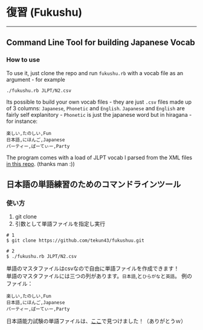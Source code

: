 # 復習 (Fukushu)

-----

## Command Line Tool for building Japanese Vocab

### How to use

To use it, just clone the repo and run `fukushu.rb` with a vocab file as an argument - for example

`./fukushu.rb JLPT/N2.csv`

Its possible to build your own vocab files - they are just `.csv` files made up of 3 columns: `Japanese`, `Phonetic` and `English`. `Japanese` and `English` are fairly self explanitory - `Phonetic` is just the japanese word but in hiragana - for instance:

```
楽しい,たのしい,Fun
日本語,にほんご,Japanese
パーティー,ぱーてぃー,Party
```

The program comes with a load of JLPT vocab I parsed from the XML files [in this repo]. (thanks man :))


## 日本語の単語練習のためのコマンドラインツール

### 使い方

1. git clone 
2. 引数として単語ファイルを指定し実行

```
# 1
$ git clone https://github.com/tekun43/fukushuu.git

# 2
$ ./fukushu.rb JLPT/N2.csv
```

単語のマスタファイルはcsvなので自由に単語ファイルを作成できます！  
単語のマスタファイルには三つの列があります。`日本語`,と`ひらがな`と`英語`。
例のファイル：


```
楽しい,たのしい,Fun
日本語,にほんご,Japanese
パーティー,ぱーてぃー,Party
```

日本語能力試験の単語ファイルは、[ここ]で見つけました！（ありがとうｗ）

[in this repo]: https://github.com/tfreedman/JLPT-Flashcards
[ここ]: https://github.com/tfreedman/JLPT-Flashcards


